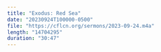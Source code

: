 ```yaml
---
title: "Exodus: Red Sea"
date: "20230924T100000-0500"
file: "https://cflcn.org/sermons/2023-09-24.m4a"
length: "14704295"
duration: "30:47"
---
```

